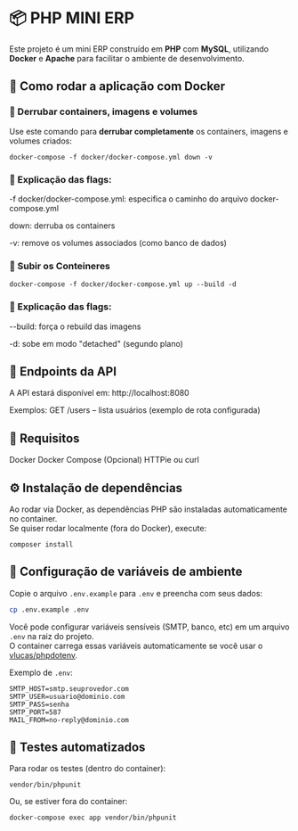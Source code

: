 # 📦 PHP MINI ERP

Este projeto é um mini ERP construído em **PHP** com **MySQL**, utilizando **Docker** e **Apache** para facilitar o ambiente de desenvolvimento.

## 🚀 Como rodar a aplicação com Docker

### 🔽 Derrubar containers, imagens e volumes

Use este comando para **derrubar completamente** os containers, imagens e volumes criados:

```
docker-compose -f docker/docker-compose.yml down -v
```

### 📌 Explicação das flags:

-f docker/docker-compose.yml: especifica o caminho do arquivo docker-compose.yml

down: derruba os containers

-v: remove os volumes associados (como banco de dados)

### 🔽 Subir os Conteineres

```
docker-compose -f docker/docker-compose.yml up --build -d
```

### 📌 Explicação das flags:

--build: força o rebuild das imagens

-d: sobe em modo "detached" (segundo plano)

## 📡 Endpoints da API

A API estará disponível em:
http://localhost:8080

Exemplos:
GET /users – lista usuários (exemplo de rota configurada)

## 📌 Requisitos

Docker
Docker Compose
(Opcional) HTTPie ou curl

## ⚙️ Instalação de dependências

Ao rodar via Docker, as dependências PHP são instaladas automaticamente no container.  
Se quiser rodar localmente (fora do Docker), execute:

```
composer install
```

## 🔑 Configuração de variáveis de ambiente

Copie o arquivo `.env.example` para `.env` e preencha com seus dados:

```sh
cp .env.example .env
```

Você pode configurar variáveis sensíveis (SMTP, banco, etc) em um arquivo `.env` na raiz do projeto.  
O container carrega essas variáveis automaticamente se você usar o [vlucas/phpdotenv](https://github.com/vlucas/phpdotenv).

Exemplo de `.env`:
```
SMTP_HOST=smtp.seuprovedor.com
SMTP_USER=usuario@dominio.com
SMTP_PASS=senha
SMTP_PORT=587
MAIL_FROM=no-reply@dominio.com
```

## 🧪 Testes automatizados

Para rodar os testes (dentro do container):

```
vendor/bin/phpunit
```

Ou, se estiver fora do container:

```
docker-compose exec app vendor/bin/phpunit
```
